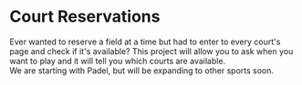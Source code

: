 # Court Reservations

Ever wanted to reserve a field at a time but had to enter to every court's page and check if it's available? This project will allow you to ask when you want to play and it will tell you which courts are available.  
We are starting with Padel, but will be expanding to other sports soon.
